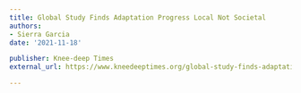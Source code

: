 ```yaml
---
title: Global Study Finds Adaptation Progress Local Not Societal
authors:
- Sierra Garcia
date: '2021-11-18'

publisher: Knee-deep Times
external_url: https://www.kneedeeptimes.org/global-study-finds-adaptation-progress-local-not-societal/

---
```

